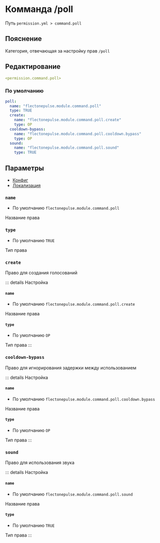 # Комманда /poll
Путь `permission.yml > command.poll`

## Пояснение
Категория, отвечающая за настройку прав `/poll`

## Редактирование
```yaml
<permission.command.poll>
```

### По умолчанию
```yaml
poll:
  name: "flectonepulse.module.command.poll"
  type: TRUE
  create:
    name: "flectonepulse.module.command.poll.create"
    type: OP
  cooldown-bypass:
    name: "flectonepulse.module.command.poll.cooldown.bypass"
    type: OP
  sound:
    name: "flectonepulse.module.command.poll.sound"
    type: TRUE
```

## Параметры

- [Конфиг](/ru/command/poll/)
- [Локализация](/ru/localizations/ru_ru/command/poll/)

### `name`
- По умолчанию `flectonepulse.module.command.poll`

Название права

### `type`
- По умолчанию `TRUE`

Тип права

### `create`

Право для создания голосований

::: details Настройка
#### `name`
- По умолчанию `flectonepulse.module.command.poll.create`

Название права

#### `type`
- По умолчанию `OP`

Тип права
:::

### `cooldown-bypass`

Право для игнорирования задержки между использованием

::: details Настройка
#### `name`
- По умолчанию `flectonepulse.module.command.poll.cooldown.bypass`

Название права

#### `type`
- По умолчанию `OP`

Тип права
:::

### `sound`

Право для использования звука

::: details Настройка
#### `name`
- По умолчанию `flectonepulse.module.command.poll.sound`

Название права

#### `type`
- По умолчанию `TRUE`

Тип права
:::

<!--@include: @/ru/parts/permission.md-->

